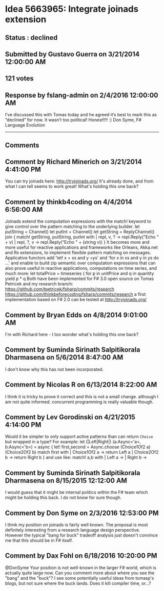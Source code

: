 # Idea 5663965: Integrate joinads extension #

## Status : declined

## Submitted by Gustavo Guerra on 3/21/2014 12:00:00 AM

## 121 votes





## Response by fslang-admin on 2/4/2016 12:00:00 AM

I’ve discussed this with Tomas today and he agreed it’s best to mark this as “declined” for now.
It wasn’t too political! Honest!!!! :)
Don Syme, F# Language Evolution

------------------------
## Comments


## Comment by Richard Minerich on 3/21/2014 4:41:00 PM
You can try joinads here: http://tryjoinads.org/
It's already done, and from what I can tell seems to work great! What's holding this one back?


## Comment by thinkb4coding on 4/4/2014 6:56:00 AM
Joinads extend the computation expressions with the match! keyword to give control over the pattern matching to the underlying builder.
let putString = Channel<string>()
let putInt = Channel<int>()
let getString = ReplyChannel<string>()
join {
match! getString, putString, putInt with
| repl, v, ? -> repl.Reply("Echo " + v)
| repl, ?, v -> repl.Reply("Echo " + (string v)) }
It becomes more and more useful for reactive applications and frameworks like Orleans, Akka.net and Rx extensions, to implement flexible pattern matching on messages.
Applicative functors add 'let! x = xs and y =ys' and 'for x in xs and y in ys do ...' and enable to build zip semantic over computation expressions that can also prove useful in reactive applications, computations on time series, and much more:
let totalPrice =
timeseries {
for p in unitPrice
and q in quantity
yield p * q
Both have been implemented for F# 3.0 open source on Tomas Petricek and my research branch:
https://github.com/tpetricek/fsharp/commits/research
https://github.com/thinkbeforecoding/fsharp/commits/research
a first implementation based on F# 2.0 can be tested at http://tryjoinads.org/


## Comment by Bryan Edds on 4/8/2014 9:01:00 AM
I'm with Richard here - I too wonder what's holding this one back?


## Comment by Suminda Sirinath Salpitikorala Dharmasena on 5/6/2014 8:47:00 AM
I don't know why this has not been incorporated.


## Comment by Nicolas R on 6/13/2014 8:22:00 AM
I think it is tricky to prove it correct and this is not a small change. although I am not quite informed. concurrent programming is really valuable though.


## Comment by Lev Gorodinski on 4/21/2015 4:14:00 PM
Would it be simpler to only support active patterns than can return `Choice` but wrapped in a type? For example:
let (|Left|Right|) (a:Async<'a>, b:Async<'b>) = async {
let! first,second = Async.choose (Choice1Of2 a) (Choice2Of2 b)
match first with
| Choice1Of2 a -> return Left a
| Choice2Of2 b -> return Right b
}
and use like:
match! a,b with
| Left a ->
| Right b ->


## Comment by Suminda Sirinath Salpitikorala Dharmasena on 8/15/2015 12:12:00 AM
I would guess that it might be internal politics within the F# team which might be holding this back. I do not know for sure though.


## Comment by Don Syme on 2/3/2016 12:53:00 PM
I think my position on joinads is fairly well known. The proposal is most definitely interesting from a research language design perspective.
However the typical "bang for buck" tradeoff analysis just doesn't convince me that this should be in F# itself.


## Comment by Dax Fohl on 6/18/2016 10:20:00 PM
@DonSyme Your position is not well-known in the larger F# world, which is actually quite large now. Can you comment more about where you see the "bang" and the "buck"? I see some potentially useful ideas from tomasp's blogs, but not sure where the buck lands. Does it kill compiler time, or...?

